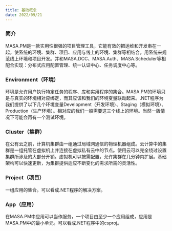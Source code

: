 ```yaml
---
title: 基础概念
date: 2022/09/21
---
```




### 简介

MASA.PM是一款实用性很强的项目管理工具，它能有效的把运维和开发串在一起，使系统的环境、集群、项目、应用与线上的环境、集群等相结合。用系统来规范线上环境和项目开发。并和MASA.DCC、MASA.Auth、MASA.Scheduler等相配合实现：分布式应用配置管理、统一认证中心、任务调度中心等。

### Environment（环境）

环境是允许用户执行特定任务的程序、库和实用程序的集合。MASA.PM的环境只是与真实的环境相对应绑定，而其应该和我们的环境变量联动起来。.NET程序为我们提供了以下几个环境变量Development（开发环境）、Staging（模拟环境）、Production（生产环境）。相对应的我们一般需要这三个线上的环境。当然一版情况下可能会再有一个测试环境。

### Cluster（集群）

在公有云之前，计算机集群由一组通过局域网通信的物理机器组成。云计算中的集群是一组托管在虚拟机上并连接在虚拟私有云中的节点。使用云可以完全绕过设置集群所涉及的大部分开销。虚拟机可以按需配置，允许集群在几分钟内扩展。基础架构可以快速更新，为集群提供适应不断变化的需求所需的灵活性。

### Project（项目）

一组应用的集合。可以看成.NET程序的解决方案。

### App（应用）

在MASA.PM中应用可以当作服务，一个项目由至少一个应用组成，应用是MASA.PM中的最小单元。可以看成.NET程序中的csproj。

